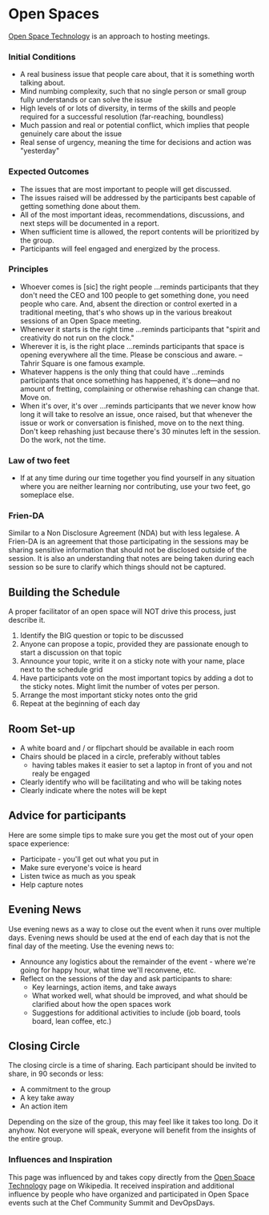 # Open Spaces

[Open Space Technology](http://en.wikipedia.org/wiki/Open_Space_Technology) is an approach to hosting meetings.

### Initial Conditions

* A real business issue that people care about, that it is something worth talking about.
* Mind numbing complexity, such that no single person or small group fully understands or can solve the issue
* High levels of or lots of diversity, in terms of the skills and people required for a successful resolution (far-reaching, boundless)
* Much passion and real or potential conflict, which implies that people genuinely care about the issue
* Real sense of urgency, meaning the time for decisions and action was "yesterday"

### Expected Outcomes

* The issues that are most important to people will get discussed.
* The issues raised will be addressed by the participants best capable of getting something done about them.
* All of the most important ideas, recommendations, discussions, and next steps will be documented in a report.
* When sufficient time is allowed, the report contents will be prioritized by the group.
* Participants will feel engaged and energized by the process.

### Principles

* Whoever comes is [sic] the right people ...reminds participants that they don't need the CEO and 100 people to get something done, you need people who care. And, absent the direction or control exerted in a traditional meeting, that's who shows up in the various breakout sessions of an Open Space meeting.
* Whenever it starts is the right time ...reminds participants that "spirit and creativity do not run on the clock."
* Wherever it is, is the right place ...reminds participants that space is opening everywhere all the time. Please be conscious and aware. – Tahrir Square is one famous example.
* Whatever happens is the only thing that could have ...reminds participants that once something has happened, it's done—and no amount of fretting, complaining or otherwise rehashing can change that. Move on.
* When it's over, it's over ...reminds participants that we never know how long it will take to resolve an issue, once raised, but that whenever the issue or work or conversation is finished, move on to the next thing. Don't keep rehashing just because there's 30 minutes left in the session. Do the work, not the time.

### Law of two feet

* If at any time during our time together you find yourself in any situation where you are neither learning nor contributing, use your two feet, go someplace else.

### Frien-DA

Similar to a Non Disclosure Agreement (NDA) but with less legalese.  A Frien-DA is an agreement that those participating in the sessions may be sharing sensitive information that should not be disclosed outside of the session.  It is also an understanding that notes are being taken during each session so be sure to clarify which things should not be captured.  

## Building the Schedule

A proper facilitator of an open space will NOT drive this process, just describe it.

1. Identify the BIG question or topic to be discussed
1. Anyone can propose a topic, provided they are passionate enough to start a discussion on that topic
1. Announce your topic, write it on a sticky note with your name, place next to the schedule grid
1. Have participants vote on the most important topics by adding a dot to the sticky notes.  Might limit the number of votes per person.
1. Arrange the most important sticky notes onto the grid
1. Repeat at the beginning of each day

## Room Set-up

* A white board and / or flipchart should be available in each room
* Chairs should be placed in a circle, preferably without tables
  * having tables makes it easier to set a laptop in front of you and not realy be engaged
* Clearly identify who will be facilitating and who will be taking notes
* Clearly indicate where the notes will be kept

## Advice for participants

Here are some simple tips to make sure you get the most out of your open space experience:

* Participate - you'll get out what you put in
* Make sure everyone's voice is heard
* Listen twice as much as you speak
* Help capture notes

## Evening News

Use evening news as a way to close out the event when it runs over multiple days.  Evening news should be used at the end of each day that is not the final day of the meeting.  Use the evening news to:

* Announce any logistics about the remainder of the event - where we're going for happy hour, what time we'll reconvene, etc.
* Reflect on the sessions of the day and ask participants to share:
  * Key learnings, action items, and take aways
  * What worked well, what should be improved, and what should be clarified about how the open spaces work
  * Suggestions for additional activities to include (job board, tools board, lean coffee, etc.)

## Closing Circle

The closing circle is a time of sharing.  Each participant should be invited to share, in 90 seconds or less:

* A commitment to the group
* A key take away
* An action item

Depending on the size of the group, this may feel like it takes too long.  Do it anyhow.  Not everyone will speak, everyone will benefit from the insights of the entire group.

### Influences and Inspiration

This page was influenced by and takes copy directly from the [Open Space Technology](http://en.wikipedia.org/wiki/Open_Space_Technology) page on Wikipedia.  It received inspiration and additional influence by people who have organized and participated in Open Space events such at the Chef Community Summit and DevOpsDays.

